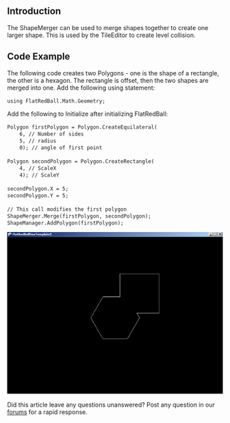 ## Introduction

The ShapeMerger can be used to merge shapes together to create one larger shape. This is used by the TileEditor to create level collision.

## Code Example

The following code creates two Polygons - one is the shape of a rectangle, the other is a hexagon. The rectangle is offset, then the two shapes are merged into one. Add the following using statement:

    using FlatRedBall.Math.Geometry;

Add the following to Initialize after initializing FlatRedBall:

    Polygon firstPolygon = Polygon.CreateEquilateral(
        6, // Number of sides
        5, // radius
        0); // angle of first point

    Polygon secondPolygon = Polygon.CreateRectangle(
        4, // ScaleX
        4); // ScaleY

    secondPolygon.X = 5;
    secondPolygon.Y = 5;

    // This call modifies the first polygon
    ShapeMerger.Merge(firstPolygon, secondPolygon);
    ShapeManager.AddPolygon(firstPolygon);

![ShapeMergerExample.png](/media/migrated_media-ShapeMergerExample.png)

Did this article leave any questions unanswered? Post any question in our [forums](/frb/forum.md) for a rapid response.
